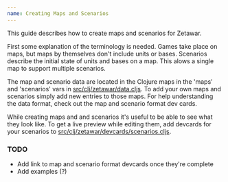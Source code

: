 ```yaml
---
name: Creating Maps and Scenarios
---
```


This guide describes how to create maps and scenarios for Zetawar.

First some explanation of the terminology is needed. Games take place on maps,
but maps by themselves don't include units or bases. Scenarios describe the
initial state of units and bases on a map. This alows a single map to support
multiple scenarios.

The map and scenario data are located in the Clojure maps in the 'maps' and
'scenarios' vars in [src/clj/zetawar/data.cljs](https://github.com/Zetawar/zetawar/blob/10340716476d60ce088838f88b56d7cd3be98c0b/src/clj/zetawar/data.cljs).
To add your own maps and scenarios simply add new entries to those maps. For
help understanding the data format, check out the map and scenario format dev
cards.

While creating maps and and scenarios it's useful to be able to see what they
look like. To get a live preview while editing them, add devcards for your
scenarios to [src/clj/zetawar/devcards/scenarios.cljs](https://github.com/Zetawar/zetawar/blob/10340716476d60ce088838f88b56d7cd3be98c0b/src/clj/zetawar/devcards/scenarios.cljs).


### TODO

- Add link to map and scenario format devcards once they're complete
- Add examples (?)
